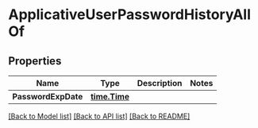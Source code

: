 # ApplicativeUserPasswordHistoryAllOf

## Properties

Name | Type | Description | Notes
------------ | ------------- | ------------- | -------------
**PasswordExpDate** | [**time.Time**](time.Time.md) |  | 

[[Back to Model list]](../README.md#documentation-for-models) [[Back to API list]](../README.md#documentation-for-api-endpoints) [[Back to README]](../README.md)


